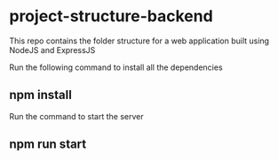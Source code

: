 # project-structure-backend
This repo contains the folder structure for a web application built using NodeJS and ExpressJS


Run the following command to install all the dependencies
## npm install

Run the command to start the server
## npm run start
